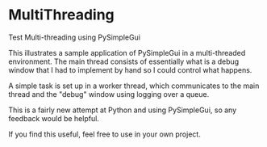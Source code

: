 # MultiThreading
Test Multi-threading using PySimpleGui

This illustrates a sample application of PySimpleGui in a multi-threaded environment. The main thread consists of essentially what is a debug window that I had to implement by hand so I could control what happens.

A simple task is set up in a worker thread, which communicates to the main thread and the "debug" window using logging over a queue.

This is a fairly new attempt at Python and using PySimpleGui, so any feedback would be helpful.

If you find this useful, feel free to use in your own project.
